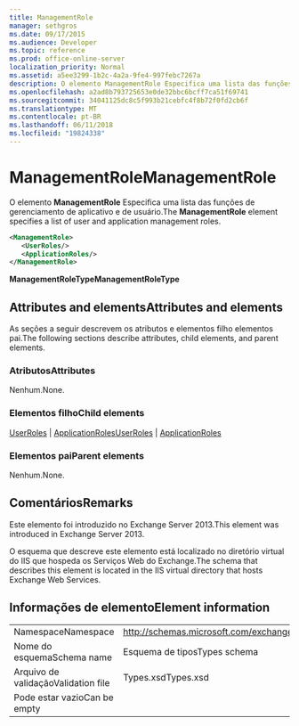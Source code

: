 ```yaml
---
title: ManagementRole
manager: sethgros
ms.date: 09/17/2015
ms.audience: Developer
ms.topic: reference
ms.prod: office-online-server
localization_priority: Normal
ms.assetid: a5ee3299-1b2c-4a2a-9fe4-997febc7267a
description: O elemento ManagementRole Especifica uma lista das funções de gerenciamento de aplicativo e de usuário.
ms.openlocfilehash: a2ad8b793725653e0de32bbc6bcff7ca51f69741
ms.sourcegitcommit: 34041125dc8c5f993b21cebfc4f8b72f0fd2cb6f
ms.translationtype: MT
ms.contentlocale: pt-BR
ms.lasthandoff: 06/11/2018
ms.locfileid: "19824338"
---
```

# <a name="managementrole"></a><span data-ttu-id="7d961-103">ManagementRole</span><span class="sxs-lookup"><span data-stu-id="7d961-103">ManagementRole</span></span>

<span data-ttu-id="7d961-104">O elemento **ManagementRole** Especifica uma lista das funções de gerenciamento de aplicativo e de usuário.</span><span class="sxs-lookup"><span data-stu-id="7d961-104">The **ManagementRole** element specifies a list of user and application management roles.</span></span> 
  
```XML
<ManagementRole>
   <UserRoles/>
   <ApplicationRoles/>
</ManagementRole>
```

 <span data-ttu-id="7d961-105">**ManagementRoleType**</span><span class="sxs-lookup"><span data-stu-id="7d961-105">**ManagementRoleType**</span></span>
## <a name="attributes-and-elements"></a><span data-ttu-id="7d961-106">Attributes and elements</span><span class="sxs-lookup"><span data-stu-id="7d961-106">Attributes and elements</span></span>

<span data-ttu-id="7d961-107">As seções a seguir descrevem os atributos e elementos filho elementos pai.</span><span class="sxs-lookup"><span data-stu-id="7d961-107">The following sections describe attributes, child elements, and parent elements.</span></span>
  
### <a name="attributes"></a><span data-ttu-id="7d961-108">Atributos</span><span class="sxs-lookup"><span data-stu-id="7d961-108">Attributes</span></span>

<span data-ttu-id="7d961-109">Nenhum.</span><span class="sxs-lookup"><span data-stu-id="7d961-109">None.</span></span>
  
### <a name="child-elements"></a><span data-ttu-id="7d961-110">Elementos filho</span><span class="sxs-lookup"><span data-stu-id="7d961-110">Child elements</span></span>

<span data-ttu-id="7d961-111">[UserRoles](userroles.md) | [ApplicationRoles](applicationroles.md)</span><span class="sxs-lookup"><span data-stu-id="7d961-111">[UserRoles](userroles.md) | [ApplicationRoles](applicationroles.md)</span></span>
  
### <a name="parent-elements"></a><span data-ttu-id="7d961-112">Elementos pai</span><span class="sxs-lookup"><span data-stu-id="7d961-112">Parent elements</span></span>

<span data-ttu-id="7d961-113">Nenhum.</span><span class="sxs-lookup"><span data-stu-id="7d961-113">None.</span></span>
  
## <a name="remarks"></a><span data-ttu-id="7d961-114">Comentários</span><span class="sxs-lookup"><span data-stu-id="7d961-114">Remarks</span></span>

<span data-ttu-id="7d961-115">Este elemento foi introduzido no Exchange Server 2013.</span><span class="sxs-lookup"><span data-stu-id="7d961-115">This element was introduced in Exchange Server 2013.</span></span>
  
<span data-ttu-id="7d961-116">O esquema que descreve este elemento está localizado no diretório virtual do IIS que hospeda os Serviços Web do Exchange.</span><span class="sxs-lookup"><span data-stu-id="7d961-116">The schema that describes this element is located in the IIS virtual directory that hosts Exchange Web Services.</span></span>
  
## <a name="element-information"></a><span data-ttu-id="7d961-117">Informações de elemento</span><span class="sxs-lookup"><span data-stu-id="7d961-117">Element information</span></span>

|||
|:-----|:-----|
|<span data-ttu-id="7d961-118">Namespace</span><span class="sxs-lookup"><span data-stu-id="7d961-118">Namespace</span></span>  <br/> |http://schemas.microsoft.com/exchange/services/2006/types  <br/> |
|<span data-ttu-id="7d961-119">Nome do esquema</span><span class="sxs-lookup"><span data-stu-id="7d961-119">Schema name</span></span>  <br/> |<span data-ttu-id="7d961-120">Esquema de tipos</span><span class="sxs-lookup"><span data-stu-id="7d961-120">Types schema</span></span>  <br/> |
|<span data-ttu-id="7d961-121">Arquivo de validação</span><span class="sxs-lookup"><span data-stu-id="7d961-121">Validation file</span></span>  <br/> |<span data-ttu-id="7d961-122">Types.xsd</span><span class="sxs-lookup"><span data-stu-id="7d961-122">Types.xsd</span></span>  <br/> |
|<span data-ttu-id="7d961-123">Pode estar vazio</span><span class="sxs-lookup"><span data-stu-id="7d961-123">Can be empty</span></span>  <br/> ||
   

